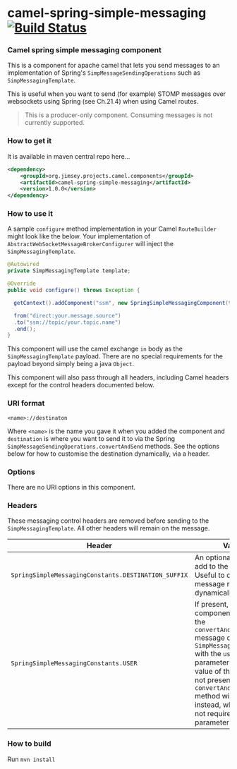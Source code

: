 # camel-spring-simple-messaging [![Build Status](https://api.travis-ci.org/the-james-burton/camel-spring-simple-messaging.svg?branch=master)](https://travis-ci.org/the-james-burton/camel-spring-simple-messaging)

### Camel spring simple messaging component

This is a component for apache camel that lets you send messages to an implementation of Spring's `SimpMessageSendingOperations` such as `SimpMessagingTemplate`.

This is useful when you want to send (for example) STOMP messages over websockets using Spring (see Ch.21.4) when using Camel routes.

 > This is a producer-only component. Consuming messages is not currently supported.

### How to get it

It is available in maven central repo here...

```xml
<dependency>
    <groupId>org.jimsey.projects.camel.components</groupId>
    <artifactId>camel-spring-simple-messaging</artifactId>
    <version>1.0.0</version>
</dependency>
```

### How to use it

A sample `configure` method implementation in your Camel `RouteBuilder` might look like the below. Your implementation of `AbstractWebSocketMessageBrokerConfigurer` will inject the `SimpMessagingTemplate`.

```java
@Autowired
private SimpMessagingTemplate template;

@Override
public void configure() throws Exception {

  getContext().addComponent("ssm", new SpringSimpleMessagingComponent(template));

  from("direct:your.message.source")
  .to("ssm://topic/your.topic.name")
  .end();
}
```

This component will use the camel exchange `in` body as the `SimpMessagingTemplate` payload. There are no special requirements for the payload beyond simply being a java `Object`.

This component will also pass through all headers, including Camel headers except for the control headers documented below.

### URI format

```
<name>://destinaton
```

Where `<name>` is the name you gave it when you added the component and `destination` is where you want to send it to via the Spring `SimpMessageSendingOperations.convertAndSend` methods. See the options below for how to customise the destination dynamically, via a header.

### Options

There are no URI options in this component.

### Headers

These messaging control headers are removed before sending to the `SimpMessagingTemplate`. All other headers will remain on the message.

Header | Value
--- | ---
`SpringSimpleMessagingConstants.DESTINATION_SUFFIX` | An optional suffix to add to the destination. Useful to control message routing dynamically.
`SpringSimpleMessagingConstants.USER` | If present, the component will call the `convertAndSendToUser` message on the `SimpMessagingTemplate` with the `user` parameter set to the value of this header. If not present then the `convertAndSend` method will be used instead, which does not require a `user` parameter.

### How to build

Run `mvn install`
